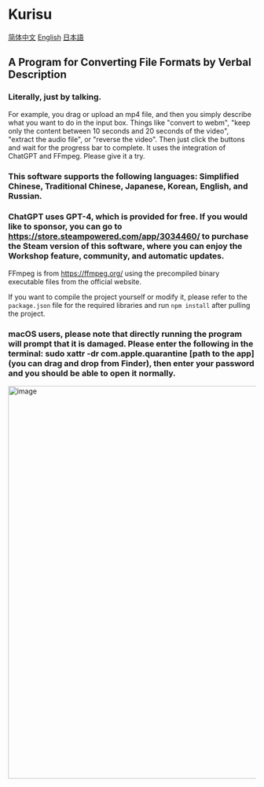 # Kurisu
[简体中文](https://github.com/MCDFsteve/Kurisu/edit/main/README_zhCN.md)   [English](https://github.com/MCDFsteve/Kurisu/edit/main/README.md)   [日本語](https://github.com/MCDFsteve/Kurisu/edit/main/README_jp.md)
## A Program for Converting File Formats by Verbal Description
### Literally, just by talking.
For example, you drag or upload an mp4 file, and then you simply describe what you want to do in the input box.
Things like "convert to webm", "keep only the content between 10 seconds and 20 seconds of the video", "extract the audio file", or "reverse the video".
Then just click the buttons and wait for the progress bar to complete.
It uses the integration of ChatGPT and FFmpeg.
Please give it a try.
### This software supports the following languages: Simplified Chinese, Traditional Chinese, Japanese, Korean, English, and Russian.

### ChatGPT uses GPT-4, which is provided for free. If you would like to sponsor, you can go to https://store.steampowered.com/app/3034460/ to purchase the Steam version of this software, where you can enjoy the Workshop feature, community, and automatic updates.

FFmpeg is from https://ffmpeg.org/ using the precompiled binary executable files from the official website.

If you want to compile the project yourself or modify it, please refer to the <code>package.json</code> file for the required libraries and run <code>npm install</code> after pulling the project.

### macOS users, please note that directly running the program will prompt that it is damaged. Please enter the following in the terminal: sudo xattr -dr com.apple.quarantine [path to the app] (you can drag and drop from Finder), then enter your password and you should be able to open it normally.
<img width="800" alt="image" src="https://github.com/user-attachments/assets/7005dd5e-6c91-4b5b-96ff-19378b13190e">

